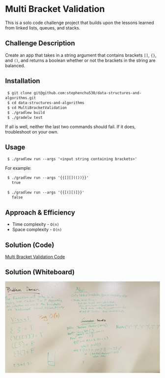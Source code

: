 # Multi Bracket Validation
<!-- Short summary or background information -->
This is a solo code challenge project that builds upon the lessons learned from linked lists, queues, and stacks.

## Challenge Description
<!-- Description of the challenge -->
Create an app that takes in a string argument that contains brackets `[]`, `{}`, and `()`, and returns a boolean whether or not the brackets in the string are balanced.

## Installation
<!-- How to install -->
```
 $ git clone git@github.com:stephenchu530/data-structures-and-algorithms.git
 $ cd data-structures-and-algorithms
 $ cd MultiBracketValidation
 $ ./gradlew build
 $ ./gradelw test
```
If all is well, neither the last two commands should fail. If it does, troubleshoot on your own.

## Usage
<!-- How to use -->
```
 $ ./gradlew run --args '<input string containing brackets>'
```
For example:
```
 $ ./gradlew run --args '{{[][](())}}'
   true
   
 $ ./gradlew run --args '{{[(][)]}}'
   false
```

## Approach & Efficiency
<!-- What approach did you take? Why? What is the Big O space/time for this approach? -->
* Time complexity - `O(n)`
* Space complexity - `O(n)`

## Solution (Code)
<!-- Link to code -->
[Multi Bracket Validation Code](https://github.com/stephenchu530/data-structures-and-algorithms/blob/master/MultiBracketValidation/src/main/java/MultiBracketValidation/App.java)

## Solution (Whiteboard)
<!-- Embedded whiteboard image -->
![Whiteboard](assets/MultiBracketValidation.jpg)
